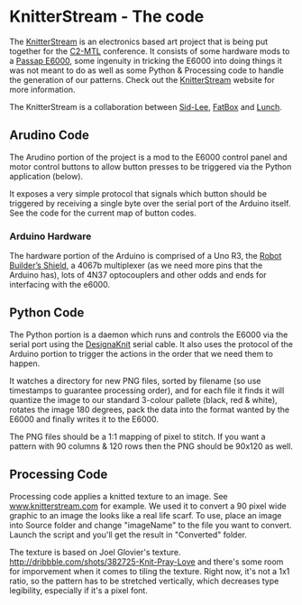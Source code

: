 KnitterStream - The code
========================

The [KnitterStream][ks] is an electronics based art project that is being
put together for the [C2-MTL][c2] conference. It consists of some hardware
mods to a [Passap E6000][e6000], some ingenuity in tricking the E6000 into
doing things it was not meant to do as well as some Python & Processing
code to handle the generation of our patterns. Check out the [KnitterStream][ks]
website for more information.

The KnitterStream is a collaboration between [Sid-Lee][sl], [FatBox][fb] and
[Lunch][lu].

Arudino Code
------------
The Arudino portion of the project is a mod to the E6000 control panel
and motor control buttons to allow button presses to be triggered via
the Python application (below).

It exposes a very simple protocol that signals which button should be
triggered by receiving a single byte over the serial port of the
Arduino itself. See the code for the current map of button codes.

### Arduino Hardware
The hardware portion of the Arduino is comprised of a Uno R3, the
[Robot Builder’s Shield][rbs], a 4067b multiplexer (as we need more pins
that the Arduino has), lots of 4N37 optocouplers and other odds and
ends for interfacing with the e6000.


Python Code
-----------
The Python portion is a daemon which runs and controls the E6000 via
the serial port using the [DesignaKnit][dk] serial cable. It also uses
the protocol of the Arduino portion to trigger the actions in the
order that we need them to happen.

It watches a directory for new PNG files, sorted by filename (so use
timestamps to guarantee processing order), and for each file it finds
it will quantize the image to our standard 3-colour pallete (black,
red & white), rotates the image 180 degrees, pack the data into the
format wanted by the E6000 and finally writes it to the E6000.

The PNG files should be a 1:1 mapping of pixel to stitch. If you want
a pattern with 90 columns & 120 rows then the PNG should be 90x120 as
well.


[ks]: http://knitterstream.borgstrom.ca/
[dk]: http://www.softbyte.co.uk/dk7.htm
[c2]: http://c2mtl.com/
[e6000]: http://www.knittingmachinemuseum.com/Passap_E6000.php
[sl]: http://www.sidlee.com/
[fb]: http://fatbox.ca/
[lu]: http://thelunchsite.com/
[rbs]: http://robotxdesigns.ca/2011/05/30/250/


Processing Code
-----------
Processing code applies a knitted texture to an image. See www.knitterstream.com for example.
We used it to convert a 90 pixel wide graphic to an image the looks like a real life scarf.
To use, place an image into Source folder and change "imageName" to the file you want to convert.
Launch the script and you'll get the result in "Converted" folder.

The texture is based on Joel Glovier's texture. http://dribbble.com/shots/382725-Knit-Pray-Love and there's some room for imporvement when it comes to tiling the texture.
Right now, it's not a 1x1 ratio, so the pattern has to be stretched vertically, which decreases type legibility, especially if it's a pixel font.

